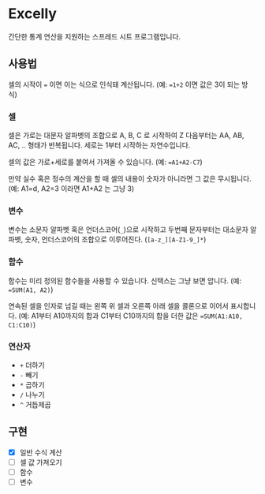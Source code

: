 # Excelly
간단한 통계 연산을 지원하는 스프레드 시트 프로그램입니다.

## 사용법

셀의 시작이 `=` 이면 이는 식으로 인식돼 계산됩니다. (예: `=1+2` 이면 값은 3이 되는 방식)

### 셀

셀은 가로는 대문자 알파벳의 조합으로 A, B, C 로 시작하여 Z 다음부터는 AA, AB, AC, .. 형태가 반복됩니다.
세로는 1부터 시작하는 자연수입니다.

셀의 값은 가로+세로를 붙여서 가져올 수 있습니다. (예: `=A1+A2-C7`)

만약 실수 혹은 정수의 계산을 할 때 셀의 내용이 숫자가 아니라면 그 값은 무시됩니다. (예: A1=d, A2=3 이라면 A1+A2 는 그냥 3)

### 변수

변수는 소문자 알파벳 혹은 언더스코어(`_`)으로 시작하고 두번째 문자부터는 대소문자 알파벳, 숫자, 언더스코어의 조합으로 이루어진다. (`[a-z_][A-Z1-9_]*`)

### 함수

함수는 미리 정의된 함수들을 사용할 수 있습니다. 신택스는 그냥 보면 압니다. (예: `=SUM(A1, A2)`)

연속된 셀을 인자로 넘길 때는 왼쪽 위 셀과 오른쪽 아래 셀을 콜론으로 이어서 표시합니다. (예: A1부터 A10까지의 합과 C1부터 C10까지의 합을 더한 값은 `=SUM(A1:A10, C1:C10)`)

### 연산자

- `+` 더하기
- `-` 빼기
- `*` 곱하기
- `/` 나누기
- `^` 거듭제곱

## 구현

- [x] 일반 수식 계산
- [ ] 셀 값 가져오기
- [ ] 함수
- [ ] 변수